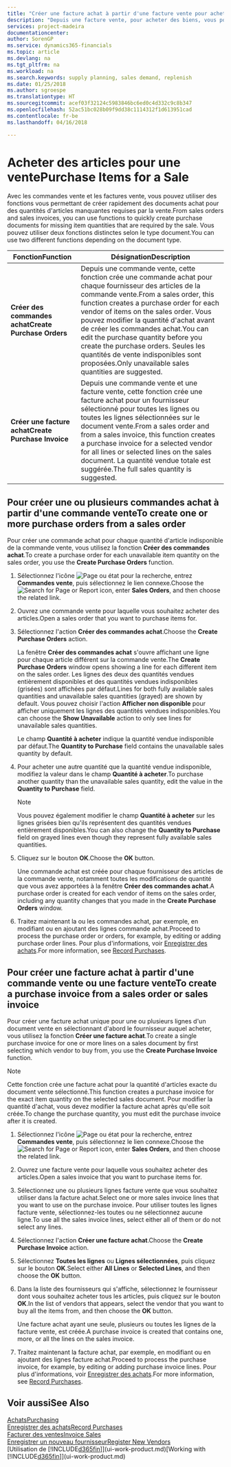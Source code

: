 ```yaml
---
title: "Créer une facture achat à partir d'une facture vente pour acheter des articles pour une vente | Microsoft Docs"
description: "Depuis une facture vente, pour acheter des biens, vous pouvez créer une facture achat pour un fournisseur."
services: project-madeira
documentationcenter: 
author: SorenGP
ms.service: dynamics365-financials
ms.topic: article
ms.devlang: na
ms.tgt_pltfrm: na
ms.workload: na
ms.search.keywords: supply planning, sales demand, replenish
ms.date: 01/25/2018
ms.author: sgroespe
ms.translationtype: HT
ms.sourcegitcommit: acef03f32124c5983846bc6ed0c4d332c9c8b347
ms.openlocfilehash: 52ac51bc028b09f9dd38c1114312f1d613951cad
ms.contentlocale: fr-be
ms.lasthandoff: 04/16/2018

---
```

# <a name="purchase-items-for-a-sale"></a><span data-ttu-id="390ee-103">Acheter des articles pour une vente</span><span class="sxs-lookup"><span data-stu-id="390ee-103">Purchase Items for a Sale</span></span>
<span data-ttu-id="390ee-104">Avec les commandes vente et les factures vente, vous pouvez utiliser des fonctions vous permettant de créer rapidement des documents achat pour des quantités d'articles manquantes requises par la vente.</span><span class="sxs-lookup"><span data-stu-id="390ee-104">From sales orders and sales invoices, you can use functions to quickly create purchase documents for missing item quantities that are required by the sale.</span></span> <span data-ttu-id="390ee-105">Vous pouvez utiliser deux fonctions distinctes selon le type document.</span><span class="sxs-lookup"><span data-stu-id="390ee-105">You can use two different functions depending on the document type.</span></span>

|<span data-ttu-id="390ee-106">Fonction</span><span class="sxs-lookup"><span data-stu-id="390ee-106">Function</span></span>|<span data-ttu-id="390ee-107">Désignation</span><span class="sxs-lookup"><span data-stu-id="390ee-107">Description</span></span>|
|--------|-----------|
|<span data-ttu-id="390ee-108">**Créer des commandes achat**</span><span class="sxs-lookup"><span data-stu-id="390ee-108">**Create Purchase Orders**</span></span>|<span data-ttu-id="390ee-109">Depuis une commande vente, cette fonction crée une commande achat pour chaque fournisseur des articles de la commande vente.</span><span class="sxs-lookup"><span data-stu-id="390ee-109">From a sales order, this function creates a purchase order for each vendor of items on the sales order.</span></span> <span data-ttu-id="390ee-110">Vous pouvez modifier la quantité d'achat avant de créer les commandes achat.</span><span class="sxs-lookup"><span data-stu-id="390ee-110">You can edit the purchase quantity before you create the purchase orders.</span></span> <span data-ttu-id="390ee-111">Seules les quantités de vente indisponibles sont proposées.</span><span class="sxs-lookup"><span data-stu-id="390ee-111">Only unavailable sales quantities are suggested.</span></span>
|<span data-ttu-id="390ee-112">**Créer une facture achat**</span><span class="sxs-lookup"><span data-stu-id="390ee-112">**Create Purchase Invoice**</span></span>|<span data-ttu-id="390ee-113">Depuis une commande vente et une facture vente, cette fonction crée une facture achat pour un fournisseur sélectionné pour toutes les lignes ou toutes les lignes sélectionnées sur le document vente.</span><span class="sxs-lookup"><span data-stu-id="390ee-113">From a sales order and from a sales invoice, this function creates a purchase invoice for a selected vendor for all lines or selected lines on the sales document.</span></span> <span data-ttu-id="390ee-114">La quantité vendue totale est suggérée.</span><span class="sxs-lookup"><span data-stu-id="390ee-114">The full sales quantity is suggested.</span></span>|

## <a name="to-create-one-or-more-purchase-orders-from-a-sales-order"></a><span data-ttu-id="390ee-115">Pour créer une ou plusieurs commandes achat à partir d'une commande vente</span><span class="sxs-lookup"><span data-stu-id="390ee-115">To create one or more purchase orders from a sales order</span></span>
<span data-ttu-id="390ee-116">Pour créer une commande achat pour chaque quantité d'article indisponible de la commande vente, vous utilisez la fonction **Créer des commandes achat**.</span><span class="sxs-lookup"><span data-stu-id="390ee-116">To create a purchase order for each unavailable item quantity on the sales order, you use the **Create Purchase Orders** function.</span></span>

1. <span data-ttu-id="390ee-117">Sélectionnez l'icône ![Page ou état pour la recherche](media/ui-search/search_small.png "Page ou état pour la recherche"), entrez **Commandes vente**, puis sélectionnez le lien connexe.</span><span class="sxs-lookup"><span data-stu-id="390ee-117">Choose the ![Search for Page or Report](media/ui-search/search_small.png "Search for Page or Report icon") icon, enter **Sales Orders**, and then choose the related link.</span></span>
2. <span data-ttu-id="390ee-118">Ouvrez une commande vente pour laquelle vous souhaitez acheter des articles.</span><span class="sxs-lookup"><span data-stu-id="390ee-118">Open a sales order that you want to purchase items for.</span></span>
3. <span data-ttu-id="390ee-119">Sélectionnez l'action **Créer des commandes achat**.</span><span class="sxs-lookup"><span data-stu-id="390ee-119">Choose the **Create Purchase Orders** action.</span></span>

    <span data-ttu-id="390ee-120">La fenêtre **Créer des commandes achat** s'ouvre affichant une ligne pour chaque article différent sur la commande vente.</span><span class="sxs-lookup"><span data-stu-id="390ee-120">The **Create Purchase Orders** window opens showing a line for each different item on the sales order.</span></span> <span data-ttu-id="390ee-121">Les lignes des deux des quantités vendues entièrement disponibles et des quantités vendues indisponibles (grisées) sont affichées par défaut.</span><span class="sxs-lookup"><span data-stu-id="390ee-121">Lines for both fully available sales quantities and unavailable sales quantities (grayed) are shown by default.</span></span> <span data-ttu-id="390ee-122">Vous pouvez choisir l'action **Afficher non disponible** pour afficher uniquement les lignes des quantités vendues indisponibles.</span><span class="sxs-lookup"><span data-stu-id="390ee-122">You can choose the **Show Unavailable** action to only see lines for unavailable sales quantities.</span></span>

    <span data-ttu-id="390ee-123">Le champ **Quantité à acheter** indique la quantité vendue indisponible par défaut.</span><span class="sxs-lookup"><span data-stu-id="390ee-123">The **Quantity to Purchase** field contains the unavailable sales quantity by default.</span></span>
4. <span data-ttu-id="390ee-124">Pour acheter une autre quantité que la quantité vendue indisponible, modifiez la valeur dans le champ **Quantité à acheter**.</span><span class="sxs-lookup"><span data-stu-id="390ee-124">To purchase another quantity than the unavailable sales quantity, edit the value in the **Quantity to Purchase** field.</span></span>

    > [!NOTE]  
   >   <span data-ttu-id="390ee-125">Vous pouvez également modifier le champ **Quantité à acheter** sur les lignes grisées bien qu'ils représentent des quantités vendues entièrement disponibles.</span><span class="sxs-lookup"><span data-stu-id="390ee-125">You can also change the **Quantity to Purchase** field on grayed lines even though they represent fully available sales quantities.</span></span>
5. <span data-ttu-id="390ee-126">Cliquez sur le bouton **OK**.</span><span class="sxs-lookup"><span data-stu-id="390ee-126">Choose the **OK** button.</span></span>

    <span data-ttu-id="390ee-127">Une commande achat est créée pour chaque fournisseur des articles de la commande vente, notamment toutes les modifications de quantité que vous avez apportées à la fenêtre **Créer des commandes achat**.</span><span class="sxs-lookup"><span data-stu-id="390ee-127">A purchase order is created for each vendor of items on the sales order, including any quantity changes that you made in the **Create Purchase Orders** window.</span></span>
6. <span data-ttu-id="390ee-128">Traitez maintenant la ou les commandes achat, par exemple, en modifiant ou en ajoutant des lignes commande achat.</span><span class="sxs-lookup"><span data-stu-id="390ee-128">Proceed to process the purchase order or orders, for example, by editing or adding purchase order lines.</span></span> <span data-ttu-id="390ee-129">Pour plus d'informations, voir [Enregistrer des achats](purchasing-how-record-purchases.md).</span><span class="sxs-lookup"><span data-stu-id="390ee-129">For more information, see [Record Purchases](purchasing-how-record-purchases.md).</span></span>


## <a name="to-create-a-purchase-invoice-from-a-sales-order-or-sales-invoice"></a><span data-ttu-id="390ee-130">Pour créer une facture achat à partir d'une commande vente ou une facture vente</span><span class="sxs-lookup"><span data-stu-id="390ee-130">To create a purchase invoice from a sales order or sales invoice</span></span>
<span data-ttu-id="390ee-131">Pour créer une facture achat unique pour une ou plusieurs lignes d'un document vente en sélectionnant d'abord le fournisseur auquel acheter, vous utilisez la fonction **Créer une facture achat**.</span><span class="sxs-lookup"><span data-stu-id="390ee-131">To create a single purchase invoice for one or more lines on a sales document by first selecting which vendor to buy from, you use the **Create Purchase Invoice** function.</span></span>

> [!NOTE]  
>   <span data-ttu-id="390ee-132">Cette fonction crée une facture achat pour la quantité d'articles exacte du document vente sélectionné.</span><span class="sxs-lookup"><span data-stu-id="390ee-132">This function creates a purchase invoice for the exact item quantity on the selected sales document.</span></span> <span data-ttu-id="390ee-133">Pour modifier la quantité d'achat, vous devez modifier la facture achat après qu'elle soit créée.</span><span class="sxs-lookup"><span data-stu-id="390ee-133">To change the purchase quantity, you must edit the purchase invoice after it is created.</span></span>  

1. <span data-ttu-id="390ee-134">Sélectionnez l'icône ![Page ou état pour la recherche](media/ui-search/search_small.png "Page ou état pour la recherche"), entrez **Commandes vente**, puis sélectionnez le lien connexe.</span><span class="sxs-lookup"><span data-stu-id="390ee-134">Choose the ![Search for Page or Report](media/ui-search/search_small.png "Search for Page or Report icon") icon, enter **Sales Orders**, and then choose the related link.</span></span>
2. <span data-ttu-id="390ee-135">Ouvrez une facture vente pour laquelle vous souhaitez acheter des articles.</span><span class="sxs-lookup"><span data-stu-id="390ee-135">Open a sales invoice that you want to purchase items for.</span></span>
3. <span data-ttu-id="390ee-136">Sélectionnez une ou plusieurs lignes facture vente que vous souhaitez utiliser dans la facture achat.</span><span class="sxs-lookup"><span data-stu-id="390ee-136">Select one or more sales invoice lines that you want to use on the purchase invoice.</span></span> <span data-ttu-id="390ee-137">Pour utiliser toutes les lignes facture vente, sélectionnez-les toutes ou ne sélectionnez aucune ligne.</span><span class="sxs-lookup"><span data-stu-id="390ee-137">To use all the sales invoice lines, select either all of them or do not select any lines.</span></span>
4. <span data-ttu-id="390ee-138">Sélectionnez l'action **Créer une facture achat**.</span><span class="sxs-lookup"><span data-stu-id="390ee-138">Choose the **Create Purchase Invoice** action.</span></span>
5. <span data-ttu-id="390ee-139">Sélectionnez **Toutes les lignes** ou **Lignes sélectionnées**, puis cliquez sur le bouton **OK**.</span><span class="sxs-lookup"><span data-stu-id="390ee-139">Select either **All Lines** or **Selected Lines**, and then choose the **OK** button.</span></span>  
6. <span data-ttu-id="390ee-140">Dans la liste des fournisseurs qui s'affiche, sélectionnez le fournisseur dont vous souhaitez acheter tous les articles, puis cliquez sur le bouton **OK**.</span><span class="sxs-lookup"><span data-stu-id="390ee-140">In the list of vendors that appears, select the vendor that you want to buy all the items from, and then choose the **OK** button.</span></span>

    <span data-ttu-id="390ee-141">Une facture achat ayant une seule, plusieurs ou toutes les lignes de la facture vente, est créée.</span><span class="sxs-lookup"><span data-stu-id="390ee-141">A purchase invoice is created that contains one, more, or all the lines on the sales invoice.</span></span>
7. <span data-ttu-id="390ee-142">Traitez maintenant la facture achat, par exemple, en modifiant ou en ajoutant des lignes facture achat.</span><span class="sxs-lookup"><span data-stu-id="390ee-142">Proceed to process the purchase invoice, for example, by editing or adding purchase invoice lines.</span></span> <span data-ttu-id="390ee-143">Pour plus d'informations, voir [Enregistrer des achats](purchasing-how-record-purchases.md).</span><span class="sxs-lookup"><span data-stu-id="390ee-143">For more information, see [Record Purchases](purchasing-how-record-purchases.md).</span></span>

## <a name="see-also"></a><span data-ttu-id="390ee-144">Voir aussi</span><span class="sxs-lookup"><span data-stu-id="390ee-144">See Also</span></span>
[<span data-ttu-id="390ee-145">Achats</span><span class="sxs-lookup"><span data-stu-id="390ee-145">Purchasing</span></span>](purchasing-manage-purchasing.md)  
[<span data-ttu-id="390ee-146">Enregistrer des achats</span><span class="sxs-lookup"><span data-stu-id="390ee-146">Record Purchases</span></span>](purchasing-how-record-purchases.md)  
[<span data-ttu-id="390ee-147">Facturer des ventes</span><span class="sxs-lookup"><span data-stu-id="390ee-147">Invoice Sales</span></span>](sales-how-invoice-sales.md)  
[<span data-ttu-id="390ee-148">Enregistrer un nouveau fournisseur</span><span class="sxs-lookup"><span data-stu-id="390ee-148">Register New Vendors</span></span>](purchasing-how-register-new-vendors.md)  
<span data-ttu-id="390ee-149">[Utilisation de [!INCLUDE[d365fin](includes/d365fin_md.md)]](ui-work-product.md)</span><span class="sxs-lookup"><span data-stu-id="390ee-149">[Working with [!INCLUDE[d365fin](includes/d365fin_md.md)]](ui-work-product.md)</span></span>


